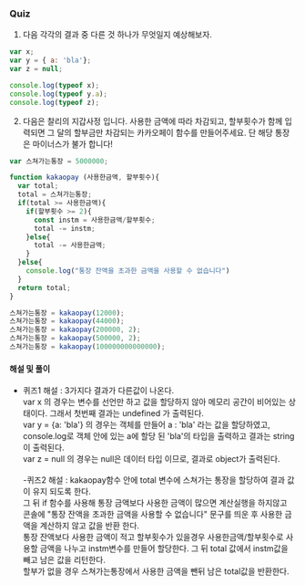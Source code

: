 ### Quiz 

1. 다음 각각의 결과 중 다른 것 하나가 무엇일지 예상해보자.

```javascript
var x;
var y = { a: 'bla'};
var z = null;

console.log(typeof x);
console.log(typeof y.a);
console.log(typeof z);
```

2. 다음은 찰리의 지갑사정 입니다. 사용한 금액에 따라 차감되고, 할부횟수가 함께 입력되면 그 달의 할부금만 차감되는 카카오페이 함수를 만들어주세요. 단 해당 통장은 마이너스가 불가 합니다!

```javascript
var 스쳐가는통장 = 5000000;

function kakaopay (사용한금액, 할부횟수){
  var total;
  total = 스쳐가는통장;
  if(total >= 사용한금액){
    if(할부횟수 >= 2){
      const instm = 사용한금액/할부횟수;
      total -= instm;
    }else{
      total -= 사용한금액;
    }
  }else{
    console.log("통장 잔액을 초과한 금액을 사용할 수 없습니다")
  }
  return total;
}

스쳐가는통장 = kakaopay(12000);
스쳐가는통장 = kakaopay(44000);
스쳐가는통장 = kakaopay(200000, 2);
스쳐가는통장 = kakaopay(500000, 2);
스쳐가는통장 = kakaopay(100000000000000);
```

#### 해설 및 풀이
- 퀴즈1 해설 : 3가지다 결과가 다른값이 나온다. <br>
var x 의 경우는 변수를 선언만 하고 값을 할당하지 않아 메모리 공간이 비어있는 상태이다. 그래서 첫번째 결과는 undefined 가 출력된다. <br>
var y = {a: 'bla'} 의 경우는 객체를 만들어 a : 'bla' 라는 값을 할당하였고, console.log로 객체 안에 있는 a에 할당 된 'bla'의 타입을 출력하고 결과는 string이 출력된다. <br>
var z = null 의 경우는 null은 데이터 타입 이므로, 결과로 object가 출력된다.<br><br>
-퀴즈2 해설 : kakaopay함수 안에 total 변수에 스쳐가는 통장을 할당하여 결과 값이 유지 되도록 한다.<br> 그 뒤 if 함수를 사용해 통장 금액보다 사용한 금액이 많으면 계산실행을 하지않고 콘솔에 "통장 잔액을 초과한 금액을 사용할 수 없습니다" 문구를 띄운 후 사용한 금액을 계산하지 않고 값을 반환 한다.<br>
통장 잔액보다 사용한 금액이 적고 할부횟수가 있을경우 사용한금액/할부횟수로 사용할 금액을 나누고 instm변수를 만들어 할당한다. 그 뒤  total 값에서 instm값을 빼고 남은 값을 리턴한다.<br> 
할부가 없을 경우 스쳐가는통장에서 사용한 금액을 뺀뒤 남은 total값을 반환한다.

